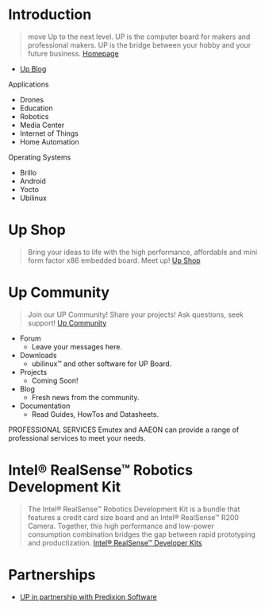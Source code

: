 # Introduction

> move Up to the next level. UP is the computer board for makers and professional makers. UP is the bridge between your hobby and your future business. [Homepage](http://www.up-board.org/)

-  [Up Blog](http://www.up-board.org/blog/)

Applications

- Drones
- Education
- Robotics
- Media Center
- Internet of Things
- Home Automation

Operating Systems

- Brillo
- Android
- Yocto
- Ubilinux

# Up Shop

> Bring your ideas to life with the high performance, affordable and mini form factor x86 embedded board. Meet up! [Up Shop](http://up-shop.org/)

# Up Community

> Join our UP Community! Share your projects! Ask questions, seek support! [Up Community](https://up-community.org/)

- Forum
  - Leave your messages here.
- Downloads
  - ubilinux™ and other software for UP Board.
- Projects
  - Coming Soon!
- Blog
  - Fresh news from the community.
- Documentation
  - Read Guides, HowTos and Datasheets.

PROFESSIONAL SERVICES
Emutex and AAEON can provide a range of professional services to meet your needs.

# Intel® RealSense™ Robotics Development Kit

> The Intel® RealSense™ Robotics Development Kit is a bundle that features a credit card size board and an Intel® RealSense™ R200 Camera. Together, this high performance and low-power consumption combination bridges the gap between rapid prototyping and productization. [Intel® RealSense™ Developer Kits](http://click.intel.com/intelr-realsensetm-robotic-development-kit.html)

# Partnerships

- [UP in partnership with Predixion Software](http://www.up-board.org/kickstarter/up-in-partnership-with-predixion-software/)